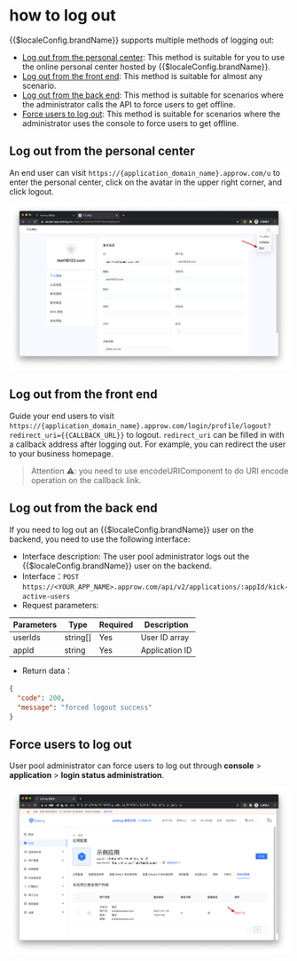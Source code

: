 # how to log out

<LastUpdated/>

{{$localeConfig.brandName}} supports multiple methods of logging out:

- [Log out from the personal center](#Log-out-from-the-personal-center): This method is suitable for you to use the online personal center hosted by {{$localeConfig.brandName}}.
- [Log out from the front end](#Log-out-from-the-front-end): This method is suitable for almost any scenario.
- [Log out from the back end](#Log-out-from-the-back-end): This method is suitable for scenarios where the administrator calls the API to force users to get offline.
- [Force users to log out](#Force-users-to-log-out): This method is suitable for scenarios where the administrator uses the console to force users to get offline.

## Log out from the personal center

An end user can visit `https://{application_domain_name}.approw.com/u` to enter the personal center, click on the avatar in the upper right corner, and click logout.

![](./images/logout-from-user-portal.png)

## Log out from the front end

Guide your end users to visit `https://{application_domain_name}.approw.com/login/profile/logout?redirect_uri={{CALLBACK_URL}}` to logout. `redirect_uri` can be filled in with a callback address after logging out. For example, you can redirect the user to your business homepage.

> Attention ⚠️: you need to use encodeURIComponent to do URI encode operation on the callback link.

## Log out from the back end

If you need to log out an {{$localeConfig.brandName}} user on the backend, you need to use the following interface: 

- Interface description: The user pool administrator logs out the {{$localeConfig.brandName}} user on the backend.
- Interface：`POST` `https://<YOUR_APP_NAME>.approw.com/api/v2/applications/:appId/kick-active-users`
- Request parameters: 

| Parameters | Type | Required | Description |
| ------- | -------- | -------- | -------------- |
| userIds | string[] | Yes | User ID array |
| appId | string | Yes | Application ID |

- Return data：

```json
{
  "code": 200,
  "message": "forced logout success"
}
```

## Force users to log out

User pool administrator can force users to log out through **console** > **application** > **login status administration**.

![](./images/force-logout-user.png)

